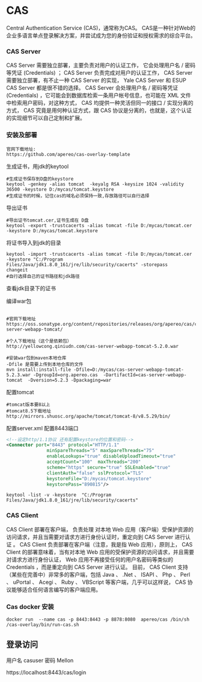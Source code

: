# CAS

Central Authentication Service (CAS)，通常称为CAS。 CAS是一种针对Web的企业多语言单点登录解决方案，并尝试成为您的身份验证和授权需求的综合平台。


### CAS Server

CAS Server 需要独立部署，主要负责对用户的认证工作， 它会处理用户名 / 密码等凭证 (Credentials) ；
CAS Server 负责完成对用户的认证工作， CAS Server 需要独立部署，有不止一种 CAS Server 的实现， Yale CAS Server 和 ESUP CAS Server 都是很不错的选择。
CAS Server 会处理用户名 / 密码等凭证 (Credentials) ，它可能会到数据库检索一条用户帐号信息，也可能在 XML 文件中检索用户密码，对这种方式， CAS 均提供一种灵活但同一的接口 / 实现分离的方式， CAS 究竟是用何种认证方式，跟 CAS 协议是分离的，也就是，这个认证的实现细节可以自己定制和扩展。



### 安装及部署

```
官网下载地址:
https://github.com/apereo/cas-overlay-template
```
生成证书，用jdk的keytool

```
#生成证书保存到D盘的keystore
keytool -genkey -alias tomcat  -keyalg RSA -keysize 1024 -validity 36500 -keystore D:/mycas/tomcat.keystore 
#生成证书的时候，记住cas的域名必须保持一致,存放路径可以自行选择
```

导出证书

```
#导出证书tomcat.cer,证书生成在 D盘
keytool -export -trustcacerts -alias tomcat -file D:/mycas/tomcat.cer -keystore D:/mycas/tomcat.keystore
```
将证书导入到jdk的目录

```
keytool -import -trustcacerts -alias tomcat -file D:/mycas/tomcat.cer -keystore "C:/Program Files/Java/jdk1.8.0_161/jre/lib/security/cacerts" -storepass    changeit
#自行选择自己的证书路径和jdk路径
```
查看jdk目录下的证书


编译war包

```

#官网下载地址
https://oss.sonatype.org/content/repositories/releases/org/apereo/cas/cas-server-webapp-tomcat/

#个人下载地址（这个是依赖包）
http://yellowcong.qiniudn.com/cas-server-webapp-tomcat-5.2.0.war

#安装war包到maven本地仓库
-Dfile 是需要上传到本地仓库的文件
mvn install:install-file -Dfile=D:/mycas/cas-server-webapp-tomcat-5.2.3.war -DgroupId=org.apereo.cas  -DartifactId=cas-server-webapp-tomcat  -Dversion=5.2.3 -Dpackaging=war

```
配置tomcat

```
#tomcat版本要8以上
#tomcat8.5下载地址
http://mirrors.shuosc.org/apache/tomcat/tomcat-8/v8.5.29/bin/
```
配置server.xml
配置8443端口

```xml
<!--设定http/1.1协议 还有配置keystore的位置和密码-->
<Connector port="8443" protocol="HTTP/1.1"  
               minSpareThreads="5" maxSpareThreads="75"    
               enableLookups="true" disableUploadTimeout="true"      
               acceptCount="100"  maxThreads="200"    
               scheme="https" secure="true" SSLEnabled="true"    
               clientAuth="false" sslProtocol="TLS"    
               keystoreFile="D:/mycas/tomcat.keystore"      
               keystorePass="890815"/>
```


```
keytool -list -v -keystore  "C:/Program Files/Java/jdk1.8.0_161/jre/lib/security/cacerts"
```
### CAS Client 

CAS Client 部署在客户端， 负责处理 对本地 Web 应用（客户端）受保护资源的访问请求，并且当需要对请求方进行身份认证时，重定向到 CAS Server 进行认证 。
CAS Client 负责部署在客户端（注意，我是指 Web 应用），原则上， CAS Client 的部署意味着，当有对本地 Web 应用的受保护资源的访问请求，并且需要对请求方进行身份认证， Web 应用不再接受任何的用户名密码等类似的 Credentials ，而是重定向到 CAS Server 进行认证。
目前， CAS Client 支持（某些在完善中）非常多的客户端，包括 Java 、 .Net 、 ISAPI 、 Php 、 Perl 、 uPortal 、 Acegi 、 Ruby 、 VBScript 等客户端，几乎可以这样说， CAS 协议能够适合任何语言编写的客户端应用。



### Cas docker 安装


```shell
docker run  --name cas -p 8443:8443 -p 8878:8080  apereo/cas /bin/sh /cas-overlay/bin/run-cas.sh

```

## 登录访问

用户名 casuser 密码  Mellon

https://localhost:8443/cas/login
